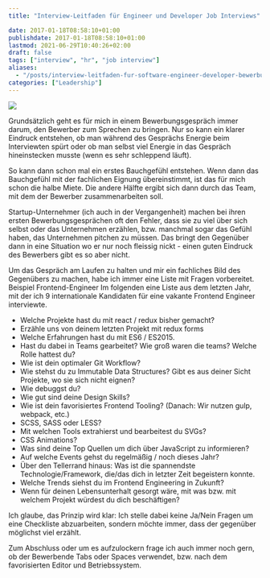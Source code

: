 ```yaml
---
title: "Interview-Leitfaden für Engineer und Developer Job Interviews"

date: 2017-01-18T08:58:10+01:00
publishdate: 2017-01-18T08:58:10+01:00
lastmod: 2021-06-29T10:40:26+02:00
draft: false
tags: ["interview", "hr", "job interview"]
aliases:
  - "/posts/interview-leitfaden-fur-software-engineer-developer-bewerbungsgesprache/"
categories: ["Leadership"]
---
```


![](2017-01-18-bewerbungsfragen.jpg)

Grundsätzlich geht es für mich in einem Bewerbungsgespräch immer darum, den Bewerber zum Sprechen zu bringen. Nur so kann ein klarer Eindruck entstehen, ob man während des Gesprächs Energie beim Interviewten spürt oder ob man selbst viel Energie in das Gespräch hineinstecken musste (wenn es sehr schleppend läuft).

So kann dann schon mal ein erstes Bauchgefühl entstehen. Wenn dann das Bauchgefühl mit der fachlichen Eignung übereinstimmt, ist das für mich schon die halbe Miete. Die andere Hälfte ergibt sich dann durch das Team, mit dem der Bewerber zusammenarbeiten soll.

Startup-Unternehmer (ich auch in der Vergangenheit) machen bei ihren ersten Bewerbungsgesprächen oft den Fehler, dass sie zu viel über sich selbst oder das Unternehmen erzählen, bzw. manchmal sogar das Gefühl haben, das Unternehmen pitchen zu müssen. Das bringt den Gegenüber dann in eine Situation wo er nur noch fleissig nickt - einen guten Eindruck des Bewerbers gibt es so aber nicht.

Um das Gespräch am Laufen zu halten und mir ein fachliches Bild des Gegenübers zu machen, habe ich immer eine Liste mit Fragen vorbereitet.
Beispiel Frontend-Engineer
Im folgenden eine Liste aus dem letzten Jahr, mit der ich 9 internationale Kandidaten für eine vakante Frontend Engineer interviewte.

- Welche Projekte hast du mit react / redux bisher gemacht?
- Erzähle uns von deinem letzten Projekt mit redux forms
- Welche Erfahrungen hast du mit ES6 / ES2015.
- Hast du dabei in Teams gearbeitet? Wie groß waren die teams? Welche Rolle hattest du?
- Wie ist dein optimaler Git Workflow?
- Wie stehst du zu Immutable Data Structures? Gibt es aus deiner Sicht Projekte, wo sie sich nicht eignen?
- Wie debuggst du?
- Wie gut sind deine Design Skills?
- Wie ist dein favorisiertes Frontend Tooling? (Danach: Wir nutzen gulp, webpack, etc.)
- SCSS, SASS oder LESS?
- Mit welchen Tools extrahierst und bearbeitest du SVGs?
- CSS Animations?
- Was sind deine Top Quellen um dich über JavaScript zu informieren?
- Auf welche Events gehst du regelmäßig / noch dieses Jahr?
- Über den Tellerrand hinaus: Was ist die spannendste Technologie/Framework, die/das dich in letzter Zeit begeistern konnte.
- Welche Trends siehst du im Frontend Engineering in Zukunft?
- Wenn für deinen Lebensunterhalt gesorgt wäre, mit was bzw. mit welchem Projekt würdest du dich beschäftigen?

Ich glaube, das Prinzip wird klar: Ich stelle dabei keine Ja/Nein Fragen um eine Checkliste abzuarbeiten, sondern möchte immer, dass der gegenüber möglichst viel erzählt.

Zum Abschluss oder um es aufzulockern frage ich auch immer noch gern, ob der Bewerbende Tabs oder Spaces verwendet, bzw. nach dem favorisierten Editor und Betriebssystem.
